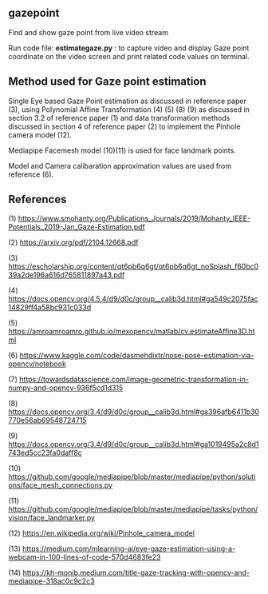 ## gazepoint
Find and show gaze point from live video stream

Run code file: **estimategaze.py** : to capture video and display Gaze point coordinate on the video screen and print related code values on terminal.

## Method used for Gaze point estimation

Single Eye based Gaze Point estimation as discussed in reference paper (3), using Polynomial Affine Transformation (4) (5) (8) (9) as discussed in section 3.2 of reference paper (1) and data transformation methods discussed in section 4 of reference paper (2) to implement the Pinhole camera model (12).

Mediapipe Facemesh model (10)(11) is used for face landmark points.

Model and Camera calibaration approximation values are used from reference (6).

## References

(1) https://www.smohanty.org/Publications_Journals/2019/Mohanty_IEEE-Potentials_2019-Jan_Gaze-Estimation.pdf

(2) https://arxiv.org/pdf/2104.12668.pdf

(3) https://escholarship.org/content/qt6pb6q6gt/qt6pb6q6gt_noSplash_f60bc039a2de196a616d765811897a43.pdf

(4) https://docs.opencv.org/4.5.4/d9/d0c/group__calib3d.html#ga549c2075fac14829ff4a58bc931c033d

(5) https://amroamroamro.github.io/mexopencv/matlab/cv.estimateAffine3D.html

(6) https://www.kaggle.com/code/dasmehdixtr/nose-pose-estimation-via-opencv/notebook

(7) https://towardsdatascience.com/image-geometric-transformation-in-numpy-and-opencv-936f5cd1d315

(8) https://docs.opencv.org/3.4/d9/d0c/group__calib3d.html#ga396afb6411b30770e56ab69548724715

(9) https://docs.opencv.org/3.4/d9/d0c/group__calib3d.html#ga1019495a2c8d1743ed5cc23fa0daff8c

(10) https://github.com/google/mediapipe/blob/master/mediapipe/python/solutions/face_mesh_connections.py

(11) https://github.com/google/mediapipe/blob/master/mediapipe/tasks/python/vision/face_landmarker.py

(12) https://en.wikipedia.org/wiki/Pinhole_camera_model

(13) https://medium.com/mlearning-ai/eye-gaze-estimation-using-a-webcam-in-100-lines-of-code-570d4683fe23

(14) https://kh-monib.medium.com/title-gaze-tracking-with-opencv-and-mediapipe-318ac0c9c2c3

